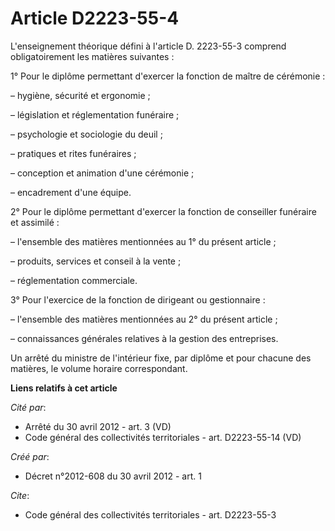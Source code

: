 # Article D2223-55-4

L'enseignement théorique défini à l'article D. 2223-55-3 comprend obligatoirement les matières suivantes :

1° Pour le diplôme permettant d'exercer la fonction de maître de cérémonie :

– hygiène, sécurité et ergonomie ;

– législation et réglementation funéraire ;

– psychologie et sociologie du deuil ;

– pratiques et rites funéraires ;

– conception et animation d'une cérémonie ;

– encadrement d'une équipe.

2° Pour le diplôme permettant d'exercer la fonction de conseiller funéraire et assimilé :

– l'ensemble des matières mentionnées au 1° du présent article ;

– produits, services et conseil à la vente ;

– réglementation commerciale.

3° Pour l'exercice de la fonction de dirigeant ou gestionnaire :

– l'ensemble des matières mentionnées au 2° du présent article ;

– connaissances générales relatives à la gestion des entreprises.

Un arrêté du ministre de l'intérieur fixe, par diplôme et pour chacune des matières, le volume horaire correspondant.

**Liens relatifs à cet article**

_Cité par_:

  - Arrêté du 30 avril 2012 - art. 3 (VD)
  - Code général des collectivités territoriales - art. D2223-55-14 (VD)

_Créé par_:

  - Décret n°2012-608 du 30 avril 2012 - art. 1

_Cite_:

  - Code général des collectivités territoriales - art. D2223-55-3
